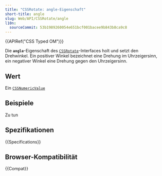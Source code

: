 ```yaml
---
title: "CSSRotate: angle-Eigenschaft"
short-title: angle
slug: Web/API/CSSRotate/angle
l10n:
  sourceCommit: 53b1989260054e651bcf001bacee9b843b8ca9c8
---
```


{{APIRef("CSS Typed OM")}}

Die **`angle`**-Eigenschaft des
[`CSSRotate`](/de/docs/Web/API/CSSRotate)-Interfaces holt und setzt den Drehwinkel. Ein positiver Winkel bezeichnet eine Drehung im Uhrzeigersinn, ein negativer Winkel eine Drehung gegen den Uhrzeigersinn.

## Wert

Ein [`CSSNumericValue`](/de/docs/Web/API/CSSNumericValue)

## Beispiele

Zu tun

## Spezifikationen

{{Specifications}}

## Browser-Kompatibilität

{{Compat}}
